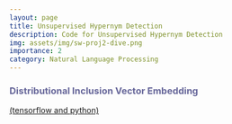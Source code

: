 ```yaml
---
layout: page
title: Unsupervised Hypernym Detection
description: Code for Unsupervised Hypernym Detection
img: assets/img/sw-proj2-dive.png
importance: 2
category: Natural Language Processing
---
```


<p>
    <h3 style="text-align: left; color: #666699">Distributional Inclusion Vector Embedding</h3><a href="https://github.com/iesl/Distributional-Inclusion-Vector-Embedding">(tensorflow and python)</a>
</p>
